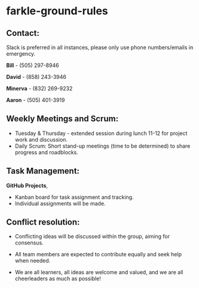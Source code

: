 # farkle-ground-rules

## Contact:
Slack is preferred in all instances, please only use phone numbers/emails in emergency.

**Bill** - (505) 297-8946

**David** - (858) 243-3946

**Minerva** - (832) 269-9232

**Aaron** - (505) 401-3919


## Weekly Meetings and Scrum:
- Tuesday & Thursday - extended session during lunch 11-12 for project work and discussion.
- Daily Scrum: Short stand-up meetings (time to be determined) to share progress and roadblocks.

## Task Management:
**GitHub Projects**,<br  >
- Kanban board for task assignment and tracking.
- Individual assignments will be made.

## Conflict resolution:
- Conflicting ideas will be discussed within the group, aiming for consensus.

- All team members are expected to contribute equally and seek help when needed.

- We are all learners, all ideas are welcome and valued, and we are all cheerleaders as much as possible!